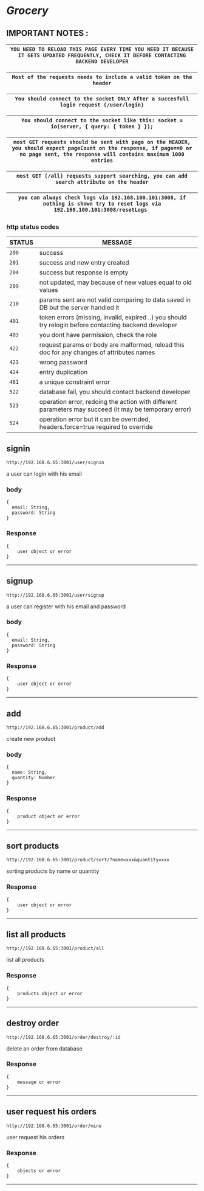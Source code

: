 # ***Grocery***
## IMPORTANT NOTES :
`YOU NEED TO RELOAD THIS PAGE EVERY TIME YOU NEED IT BECAUSE IT GETS UPDATED FREQUENTLY, CHECK IT BEFORE CONTACTING BACKEND DEVELOPER`  |
-|

`Most of the requests needs to include a valid token on the header`  |
-|

`You should connect to the socket ONLY After a succesfull login request (/user/login)`  |
-|

`You should connect to the socket like this: socket = io(server, { query: { token } });`|
-|

`most GET requests should be sent with page on the HEADER, you should expect pageCount on the response, if page==0 or no page sent, the response will contains maximum 1000 entries`  |
-|

`most GET (/all) requests support searching, you can add search attribute on the header`  |
-|

`you can always check logs via 192.168.100.101:3008, if nothing is shown try to reset logs via 192.168.100.101:3008/resetLogs `  |
-|

### http status codes
| STATUS | MESSAGE                                                                                                |
|--------|--------------------------------------------------------------------------------------------------------|
| `200`  | success                                                                                                |
| `201`  | success and new entry created                                                                          |
| `204`  | success but response is empty                                                                          |
| `209`  | not updated, may because of new values equal to old values                                                   |
| `210`  | params sent are not valid comparing to data saved in DB but the server handled it |
| `401`  | token errors (missing, invalid, expired ..) you should try relogin before contacting backend developer |
| `403`  | you dont have permission, check the role                                                               |
| `422`  | request params or body are malformed, reload this doc for any changes of attributes names              |
| `423`  | wrong password              |
| `424`  | entry duplication               |
| `461`  | a unique constraint error                                                                              |
| `522`  | database fail, you should contact backend developer                                                    |
| `523`  | operation error, redoing the action with different parameters may succeed (it may be temporary error)  |
| `524`  | operation error but it can be overrided, headers.force=true required to override |


## signin
``` POST
http://192.168.6.65:3001/user/signin
```
a user can login with his email
### body
```
{
  email: String,
  password: String
}
```
### Response
```
{
    user object or error
}
```
-------------------------------------------------------------------------------------------------------------------------------------------------------------------------------------------------------------------------

## signup
``` POST
http://192.168.6.65:3001/user/signup
```
a user can register with his email and password
### body
```
{
  email: String,
  password: String
}
```
### Response
```
{
    user object or error
}
```
-------------------------------------------------------------------------------------------------------------------------------------------------------------------------------------------------------------------------

## add
``` POST
http://192.168.6.65:3001/product/add
```
create new product
### body
```
{
  name: String,
  quantity: Number
}
```
### Response
```
{
    product object or error
}
```
-------------------------------------------------------------------------------------------------------------------------------------------------------------------------------------------------------------------------

## sort products
``` GET
http://192.168.6.65:3001/product/sort/?name=xxx&quantity=xxx
```
sorting products by name or quantity
### Response
```
{
    user object or error
}
```
-------------------------------------------------------------------------------------------------------------------------------------------------------------------------------------------------------------------------

## list all products
``` GET
http://192.168.6.65:3001/product/all
```
list all products 

### Response
```
{
    products object or error
}
```
-------------------------------------------------------------------------------------------------------------------------------------------------------------------------------------------------------------------------

## destroy order
``` DELETE
http://192.168.6.65:3001/order/destroy/:id
```
delete an order from database
### Response
```
{
    message or error
}
```
-------------------------------------------------------------------------------------------------------------------------------------------------------------------------------------------------------------------------

## user request his orders
``` GET
http://192.168.6.65:3001/order/mine
```
user request his orders
### Response
```
{
    objects or error
}
```
-------------------------------------------------------------------------------------------------------------------------------------------------------------------------------------------------------------------------

